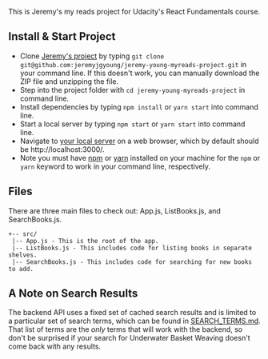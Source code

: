 This is Jeremy's my reads project for Udacity's React Fundamentals course.

## Install & Start Project
* Clone [Jeremy's project](https://github.com/jeremyjgyoung/jeremy-young-myreads-project) by typing `git clone git@github.com:jeremyjgyoung/jeremy-young-myreads-project.git` in your command line. If this doesn't work, you can manually download the ZIP file and unzipping the file.
* Step into the project folder with `cd jeremy-young-myreads-project` in command line.
* Install dependencies by typing `npm install` or `yarn start` into command line.
* Start a local server by typing `npm start` or `yarn start` into command line.
* Navigate to [your local server](http://localhost:3000/) on a web browser, which by default should be http://localhost:3000/.
* Note you must have [npm](https://www.npmjs.com/get-npm) or [yarn](https://yarnpkg.com/lang/en/docs/install/) installed on your machine for the `npm` or `yarn` keyword to work in your command line, respectively.

## Files
There are three main files to check out: App.js, ListBooks.js, and SearchBooks.js.
```
+-- src/
 |-- App.js - This is the root of the app.
 |-- ListBooks.js - This includes code for listing books in separate shelves.
 |-- SearchBooks.js - This includes code for searching for new books to add.
 ```

## A Note on Search Results
The backend API uses a fixed set of cached search results and is limited to a particular set of search terms, which can be found in [SEARCH_TERMS.md](SEARCH_TERMS.md). That list of terms are the _only_ terms that will work with the backend, so don't be surprised if your search for Underwater Basket Weaving doesn't come back with any results.
